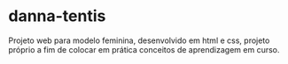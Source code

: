 # danna-tentis
Projeto web para modelo feminina, desenvolvido em html e css, projeto próprio a fim de colocar em prática conceitos de aprendizagem em curso.
